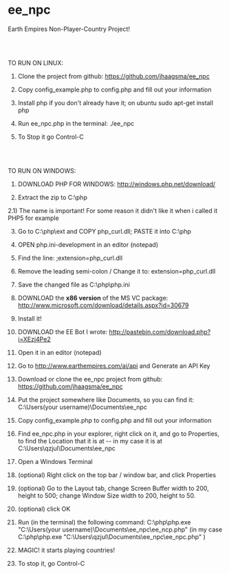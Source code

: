 ee_npc
======

Earth Empires Non-Player-Country Project!


<br /><br />


TO RUN ON LINUX:


1) Clone the project from github: https://github.com/jhaagsma/ee_npc

2) Copy config_example.php to config.php and fill out your information

3) Install php if you don't already have it; on ubuntu sudo apt-get install php 

4) Run ee_npc.php in the terminal: ./ee_npc

3) To Stop it go Control-C


<br /><br />


TO RUN ON WINDOWS:

1) DOWNLOAD PHP FOR WINDOWS: http://windows.php.net/download/

2) Extract the zip to C:\php

2.1) The name is important! For some reason it didn't like it when i called it PHP5 for example

3) Go to C:\php\ext and COPY php_curl.dll; PASTE it into C:\php

4) OPEN php.ini-development in an editor (notepad)

5) Find the line: ;extension=php_curl.dll

6) Remove the leading semi-colon / Change it to: extension=php_curl.dll

7) Save the changed file as C:\php\php.ini

8) DOWNLOAD the **x86 version** of the MS VC package: http://www.microsoft.com/download/details.aspx?id=30679

9) Install it!

10) DOWNLOAD the EE Bot I wrote: http://pastebin.com/download.php?i=XEzj4Pe2

11) Open it in an editor (notepad)

12) Go to http://www.earthempires.com/ai/api and Generate an API Key

13) Download or clone the ee_npc project from github: https://github.com/jhaagsma/ee_npc

14) Put the project somewhere like Documents, so you can find it: C:\Users\(your username)\Documents\ee_npc

15) Copy config_example.php to config.php and fill out your information

16) Find ee_npc.php in your explorer, right click on it, and go to Properties, to find the Location that it is at -- in my case it is at C:\Users\qzjul\Documents\ee_npc

17) Open a Windows Terminal

18) (optional) Right click on the top bar / window bar, and click Properties 

19) (optional) Go to the Layout tab, change Screen Buffer width to 200, height to 500; change Window Size width to 200, height to 50.

20) (optional) click OK

21) Run (in the terminal) the following command: C:\php\php.exe "C:\Users\(your username)\Documents\ee_npc\ee_ncp.php" 
(in my case C:\php\php.exe "C:\Users\qzjul\Documents\ee_npc\ee_npc.php" )

22) MAGIC! it starts playing countries!

25) To stop it, go Control-C
